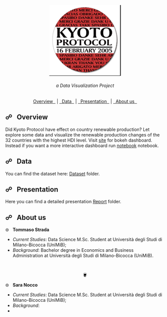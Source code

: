 <p align="center">
  <img src="bokeh-app/data/KyotoProtocol.png" width="45%">
</p>
  <h6 align="center">a Data Visualization Project</h6>
<p align="center">
  <a href="#overview">Overview &nbsp;</a> |
  <a href="#data">&nbsp; Data &nbsp;</a> |
  <a href="#presentation">&nbsp; Presentation &nbsp;</a> |
  <a href="#aboutus">&nbsp; About us &nbsp;</a>
</p>

<a name="overview"></a>
## &#9741; &nbsp; Overview
Did Kyoto Protocol have effect on country renewable production?
Let explore some data and visualize the renewable production changes of the 32 countries with the highest HDI level. 
Visit <a href="https://emayhob.wixsite.com/data-viz/viz-tre">site</a> for bokeh dashboard.
Instead if you want a more interactive dashboard run <a href="https://github.com/TStrada/Dataviz/tree/main/bokeh-app/Main.ipynb">notebook</a> notebook.<br>  

<a name="data"></a>
## &#9741; &nbsp; Data
You can find the dataset here: <a href="https://github.com/TStrada/Dataviz/tree/main/bokeh-app/data">Dataset</a> folder.<br> 

<a name="presentation"></a>
## &#9741; &nbsp; Presentation 
Here you can find a detailed presentation <a href="https://github.com/TStrada/Dataviz/blob/main/DATAVIZ.pdf">Report</a> folder.<br>


<a name="aboutus"></a>
## &#9741; &nbsp; About us

&#8860; &nbsp; **Tommaso Strada** 

- *Current Studies*: Data Science M.Sc. Student at Università degli Studi di Milano-Bicocca (UniMiB);
- *Background*: Bachelor degree in Economics and Business Administration at Università degli Studi di Milano-Bicocca (UniMiB).
<br>

<p align = "center">
  <a href = "https://github.com/TStrada"><img src="https://github.com/TStrada/TStrada/blob/main/GitHub_image.png" width = "2.5%"></a>
</p>

&#8860; &nbsp; **Sara Nocco**

- *Current Studies*: Data Science M.Sc. Student at Università degli Studi di Milano-Bicocca (UniMiB);
- *Background*: 
- <br>

<p align = "center">
<!--   <a href = "https linkedin"><img src="link sub directory image linkedin " width = "2.3%"></a> -->
</p>

